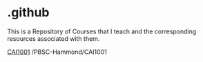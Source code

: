 # .github
This is a Repository of Courses that I teach and the corresponding resources associated with them.

[CAI1001](./PBSC-Hammond/CAI1001/blob/main/README.md) 
/PBSC-Hammond/CAI1001 
